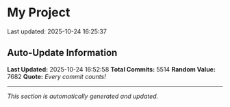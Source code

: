 # My Project


Last updated: 2025-10-24 16:25:37

















































































































































































































































































































































































































































































































































































































































































































































































































































































































































































































































































































































































































































































































































































































































































































































































































































































































































































































































































































































































































































































































































































































































































































































































































































































































































































































































































































































































































































































































































































































































































































































































































































































































































































































































































































































































































































































































































































































































































































































































































































































































































































































































































































































































































































































































































































































































































































































































































































































































































































































































































































































































































































































































































































































































































































































































































































































































































































































































































































































































































































































































































## Auto-Update Information

**Last Updated:** 2025-10-24 16:52:58
**Total Commits:** 5514
**Random Value:** 7682
**Quote:** _Every commit counts!_

---
_This section is automatically generated and updated._